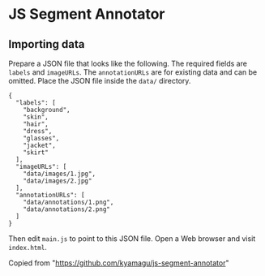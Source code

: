 JS Segment Annotator
====================


Importing data
--------------

Prepare a JSON file that looks like the following. The required fields are
`labels` and `imageURLs`. The `annotationURLs` are for existing data and can
be omitted. Place the JSON file inside the `data/` directory.

    {
      "labels": [
        "background",
        "skin",
        "hair",
        "dress",
        "glasses",
        "jacket",
        "skirt"
      ],
      "imageURLs": [
        "data/images/1.jpg",
        "data/images/2.jpg"
      ],
      "annotationURLs": [
        "data/annotations/1.png",
        "data/annotations/2.png"
      ]
    }

Then edit `main.js` to point to this JSON file. Open a Web browser and visit
`index.html`.

Copied from "https://github.com/kyamagu/js-segment-annotator"

